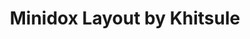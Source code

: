 ---
layout: layouts/keymapdb_entry.njk
OS: []
keymap_author: khitsule
firmware: QMK
hasHomeRowMods: False
hasLetterOnThumb: False
hasVerticalCombos: False
keymap_image: https://i.imgur.com/bEdqotb.png
imageDate: idk
keyCount: 36
keyboard: MiniDox
baseLayouts: ["QWERTY"]
languages: ['English']
layerCount: 4
title: "Minidox Layout by Khitsule"
isSplit: True
stagger: row
summary: 
keymap_url: https://github.com/khitsule/qmk_firmware/tree/master/keyboards/minidox/keymaps/khitsule
writeup: https://github.com/khitsule/qmk_firmware/tree/master/keyboards/minidox/keymaps/khitsule/readme.md
---